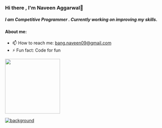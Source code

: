 ### Hi there , I'm Naveen Aggarwal👋

##### I am Competitive Programmer . Currently working on improving my skills.


#### About me:
<!---  - 🔭 I’m currently working on [Jeevan](https://github.com/WhitePegasis/Jeevan01) Android App.
- 🌱 I’m currently learning Java. -->
- 📫 How to reach me: bang.naveen09@gmail.com
- ⚡ Fun fact: Code for fun

<!---
![visitors](https://visitor-badge.glitch.me/badge?page_id=page.id)
-->
<img height="180em" src="https://github-readme-stats.vercel.app/api?username=Naveen-Aggarwal&show_icons=true&hide_border=true&&count_private=true&include_all_commits=true" />

[![background](https://www.google.com/url?sa=i&url=https%3A%2F%2Fpngtree.com%2Ffree-backgrounds-photos%2Fcode&psig=AOvVaw2709ga_kzJNDJ-1nfysIQ5&ust=1672004463777000&source=images&cd=vfe&ved=0CBAQjRxqFwoTCJDyjpKck_wCFQAAAAAdAAAAABAE)](https://www.google.com/url?sa=i&url=https%3A%2F%2Fpngtree.com%2Ffree-backgrounds-photos%2Fcode&psig=AOvVaw2709ga_kzJNDJ-1nfysIQ5&ust=1672004463777000&source=images&cd=vfe&ved=0CBAQjRxqFwoTCJDyjpKck_wCFQAAAAAdAAAAABAE)
